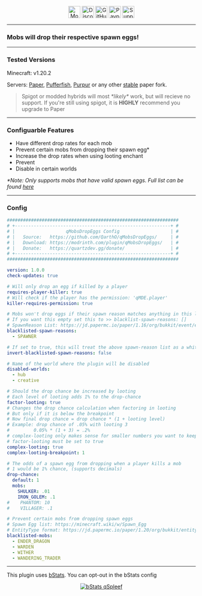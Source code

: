 <p align="center">
<a  href="https://modrinth.com/plugin/qMobsDropEggs" target="_blank">
<img alt="Modrinth Download Link" src="https://img.shields.io/badge/Download-00AF5C?logo=modrinth&logoColor=white&style=for-the-badge" height="32"></a>
 <a href="https://www.quartzdev.gg/discord/" target="_blank">
<img alt="Discord Invite" src="https://img.shields.io/badge/Discord-5865F2?logo=discord&logoColor=white&style=for-the-badge" height="32"></a>
 <a href="https://github.com/QarthO/qMobsDropEggs" target="_blank">
<img alt="GitHub Source Code" src="https://img.shields.io/badge/Source-181717?logo=github&logoColor=white&style=for-the-badge" height="32"></a>
 <a href="https://www.quartzdev.gg/donate/" target="_blank">
<img alt="Paypal Donation Link" src="https://img.shields.io/badge/Donate-00457C?logo=paypal&logoColor=white&style=for-the-badge" height="32"></a>
 <a href="https://modrinth.com/plugin/qMobsDropEggs/versions" target="_blank">
<img alt="Supported Versions: 1.20.2" src="https://img.shields.io/badge/1.20.2-blue?style=for-the-badge&label=Minecraft Versions" height="32"></a>
</p>

---

### Mobs will drop their respective spawn eggs!

---

<h3> Tested Versions </h3>
<p>Minecraft: v1.20.2</p>
<p>Servers: <a href="https://papermc.io" target="_blank">Paper</a>, <a href="https://pufferfish.host/downloads" target="_blank">Pufferfish</a>, <a href="https://purpurmc.org" target="_blank">Purpur</a> or any other <u>stable</u> paper fork. </p>
<blockquote>Spigot or modded hybrids will most <i>*likely*</i> work, but will recieve no support. If you're still using spigot, it is <b>HIGHLY</b> recommend you upgrade to Paper</blockquote>

---

<h3>Configuarble Features</h3>

- Have different drop rates for each mob
- Prevent certain mobs from dropping their spawn egg*
- Increase the drop rates when using looting enchant
- Prevent 
- Disable in certain worlds

<i>*Note: Only supports mobs that have valid spawn eggs. Full list can be found <a href="https://minecraft.wiki/w/Spawn_Egg" target="_blank">here</a></i>

---

### Config

```yaml
################################################################
# +----------------------------------------------------------+ #
# |                   qMobsDropEggs Config                   | #
# |   Source:   https://github.com/QarthO/qMobsDropEggs/     | #
# |   Download: https://modrinth.com/plugin/qMobsDropEggs/   | #
# |   Donate:   https://quartzdev.gg/donate/                 | #
# +----------------------------------------------------------+ #
################################################################

version: 1.0.0
check-updates: true

# Will only drop an egg if killed by a player
requires-player-killer: true
# Will check if the player has the permission: 'qMDE.player'
killer-requires-permission: true

# Mobs won't drop eggs if their spawn reason matches anything in this list
# If you want this empty set this to >> blacklist-spawn-reasons: []
# SpawnReason List: https://jd.papermc.io/paper/1.16/org/bukkit/event/entity/CreatureSpawnEvent.SpawnReason.html
blacklisted-spawn-reasons:
  - SPAWNER

# If set to true, this will treat the above spawn-reason list as a whitelist
invert-blacklisted-spawn-reasons: false

# Name of the world where the plugin will be disabled
disabled-worlds:
  - hub
  - creative

# Should the drop chance be increased by looting
# Each level of looting adds 1% to the drop-chance
factor-looting: true
# Changes the drop chance calculation when factoring in looting
# But only if it is below the breakpoint
# Now final drop chance = drop chance * (1 + looting level)
# Example: drop chance of .05% with looting 3
#         0.05% * (1 + 3) = .2%
# complex-looting only makes sense for smaller numbers you want to keep small
# factor-looting must be set to true
complex-looting: true
complex-looting-breakpoint: 1

# The odds of a spawn egg from dropping when a player kills a mob
# 1 would be 1% chance, (supports decimals)
drop-chance:
  default: 1
  mobs:
    SHULKER: .01
    IRON_GOLEM: .1
#    PHANTOM: 10
#    VILLAGER: .1

# Prevent certain mobs from dropping spawn eggs
# Spawn Egg list: https://minecraft.wiki/w/Spawn_Egg
# EntityType format: https://jd.papermc.io/paper/1.20/org/bukkit/entity/EntityType.html
blacklisted-mobs:
  - ENDER_DRAGON
  - WARDEN
  - WITHER
  - WANDERING_TRADER
```

---

This plugin uses <a href="https://bstats.org/" target="_blank">bStats</a>. You can opt-out in the bStats config
<p align="center">
<a href="https://bstats.org/plugin/bukkit/qMobsDropEggs/" target="_blank"><img alt="bStats qSpleef" src="https://bstats.org/signatures/bukkit/qMobsDropEggs.svg"></a></p>
